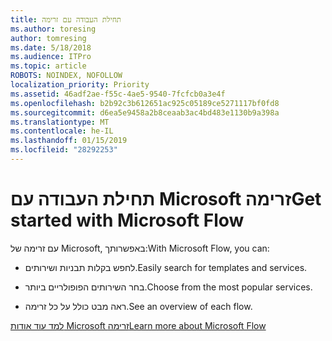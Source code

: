 ```yaml
---
title: תחילת העבודה עם זרימה
ms.author: toresing
author: tomresing
ms.date: 5/18/2018
ms.audience: ITPro
ms.topic: article
ROBOTS: NOINDEX, NOFOLLOW
localization_priority: Priority
ms.assetid: 46adf2ae-f55c-4ae5-9540-7fcfcb0a3e4f
ms.openlocfilehash: b2b92c3b612651ac925c05189ce5271117bf0fd8
ms.sourcegitcommit: d6ea5e9458a2b8ceaab3ac4bd483e1130b9a398a
ms.translationtype: MT
ms.contentlocale: he-IL
ms.lasthandoff: 01/15/2019
ms.locfileid: "28292253"
---
```

# <a name="get-started-with-microsoft-flow"></a><span data-ttu-id="a2e9b-102">תחילת העבודה עם Microsoft זרימה</span><span class="sxs-lookup"><span data-stu-id="a2e9b-102">Get started with Microsoft Flow</span></span>

<span data-ttu-id="a2e9b-103">עם זרימה של Microsoft, באפשרותך:</span><span class="sxs-lookup"><span data-stu-id="a2e9b-103">With Microsoft Flow, you can:</span></span>
  
- <span data-ttu-id="a2e9b-104">לחפש בקלות תבניות ושירותים.</span><span class="sxs-lookup"><span data-stu-id="a2e9b-104">Easily search for templates and services.</span></span>
    
- <span data-ttu-id="a2e9b-105">בחר השירותים הפופולריים ביותר.</span><span class="sxs-lookup"><span data-stu-id="a2e9b-105">Choose from the most popular services.</span></span>
    
- <span data-ttu-id="a2e9b-106">ראה מבט כולל על כל זרימה.</span><span class="sxs-lookup"><span data-stu-id="a2e9b-106">See an overview of each flow.</span></span>
    
[<span data-ttu-id="a2e9b-107">למד עוד אודות Microsoft זרימה</span><span class="sxs-lookup"><span data-stu-id="a2e9b-107">Learn more about Microsoft Flow</span></span>](https://go.microsoft.com/fwlink/?linkid=874446)
  

